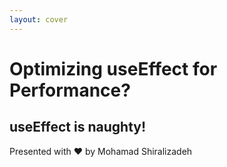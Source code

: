 ```yaml
---
layout: cover
---
```


<h1 class="font-bold text-orange-300">
  Optimizing <span class="text-orange-100">useEffect</span> for Performance?
</h1>

<h2 class="text-orange-100">
  useEffect is naughty!
</h2>

<p class="text-gray-400">
Presented with ❤️ by Mohamad Shiralizadeh
</p>
